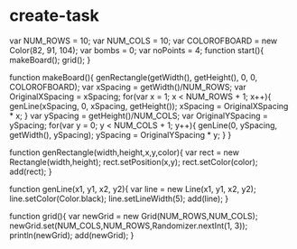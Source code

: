 # create-task


var NUM_ROWS = 10;
var NUM_COLS = 10;
var COLOROFBOARD = new Color(82, 91, 104);
var bombs = 0;
var noPoints = 4;
function start(){
    makeBoard();
    grid();
}


function makeBoard(){
    genRectangle(getWidth(), getHeight(), 0, 0, COLOROFBOARD);
    var xSpacing = getWidth()/NUM_ROWS;
    var OriginalXSpacing = xSpacing;
    for(var x = 1; x < NUM_ROWS + 1; x++){
        genLine(xSpacing, 0, xSpacing, getHeight());
        xSpacing = OriginalXSpacing * x;
    }
    var ySpacing = getHeight()/NUM_COLS;
    var OriginalYSpacing = ySpacing;
    for(var y = 0; y < NUM_COLS + 1; y++){
        genLine(0, ySpacing, getWidth(), ySpacing);
        ySpacing = OriginalYSpacing * y;
    }
}

function genRectangle(width,height,x,y,color){ 
    var rect = new Rectangle(width,height); 
    rect.setPosition(x,y); 
    rect.setColor(color); 
    add(rect); 
}

function genLine(x1, y1, x2, y2){
    var line = new Line(x1, y1, x2, y2);
    line.setColor(Color.black);
    line.setLineWidth(5);
    add(line);
}

function grid(){
    var newGrid  = new Grid(NUM_ROWS,NUM_COLS);
    newGrid.set(NUM_COLS,NUM_ROWS,Randomizer.nextInt(1, 3));
    println(newGrid);
    add(newGrid);
}
